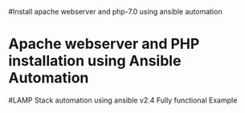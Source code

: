 #Install apache webserver and php-7.0 using ansible automation
# Apache webserver and PHP installation using Ansible Automation  
#LAMP Stack automation using ansible v2.4 Fully functional Example
